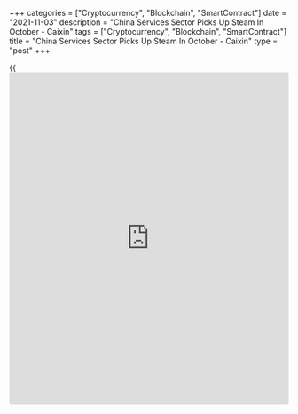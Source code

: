+++
categories = ["Cryptocurrency", "Blockchain", "SmartContract"]
date = "2021-11-03"
description = "China Services Sector Picks Up Steam In October - Caixin"
tags = ["Cryptocurrency", "Blockchain", "SmartContract"]
title = "China Services Sector Picks Up Steam In October - Caixin"
type = "post"
+++

{{<iframe id="large-banner" src="https://www.bounty.group/#slide=15.0" width="100%" height="600" scrolling="no" style="border: 0px solid rgb(216, 221, 230); border-radius: 3px;">}}

The services sector in China accelerated in October, the latest survey
from Caixin showed on Wednesday with a services PMI score of 53.8.

That's up from 53.4 in September and it moves further above the boom-or-
bust line of 50 that separates expansion from contraction.

New [business][1] also expanded at a stronger rate at the start of the
fourth quarter. The rate of new order growth was the steepest seen for
three months and solid overall, with a number of firms commenting that
improved market conditions and increased customer demand had supported
sales. Notably, new export orders returned to growth in October,
following a slight fall in September. Though only marginal, the increase
in foreign sales was the quickest for six months.

The survey also showed that the composite index ticked up to 51.5 from
51.4 in September.

Composite new business increased for the second straight month, and at a
solid pace that was the fastest since May. Sector data showed that both
manufacturers and service providers recorded stronger increases in sales
in October.

For comments and feedback [contact](https://www.playgroundfx.com/contact/): editorial@rtt[news](https://www.letsplayfx.com/blog/forex-news-website/).com

[Economic News][2]

 **What parts of the world are seeing the best (and worst) economic
performances lately? Click[here][3] to check out our [Econ Scorecard][3]
and find out! See up-to-the-moment [ranking](https://www.playgroundfx.com/blog/crypto-exchange-ranking/)s for the best and worst
performers in [GDP][4], [unemployment rate][5], [inflation][6] and much
more.**

   1. www.rtt[news](https://www.letsplayfx.com/blog/forex-news-website/).com/Content/Business.aspx
   2. www.rtt[news](https://www.letsplayfx.com/blog/forex-news-website/).com/Content/EconomicNews.aspx
   3. www.rtt[news](https://www.letsplayfx.com/blog/forex-news-website/).com/economic-scorecard/world-rank/industrial-production/highest-performance.aspx
   4. www.rtt[news](https://www.letsplayfx.com/blog/forex-news-website/).com/economic-scorecard/world-rank/GDP/highest-performance.aspx
   5. www.rtt[news](https://www.letsplayfx.com/blog/forex-news-website/).com/economic-scorecard/world-rank/unemployment-rate/lowest-performance.aspx
   6. www.rtt[news](https://www.letsplayfx.com/blog/forex-news-website/).com/economic-scorecard/world-rank/CPI/highest-performance.aspx